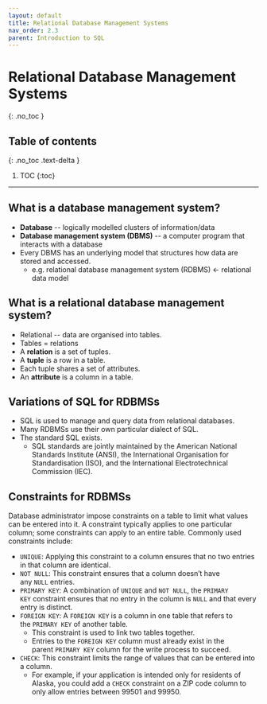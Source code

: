 ```yaml
---
layout: default
title: Relational Database Management Systems
nav_order: 2.3
parent: Introduction to SQL
---
```

# Relational Database Management Systems
{: .no_toc }

## Table of contents
{: .no_toc .text-delta }

1. TOC
{:toc}

---

## What is a database management system?
- **Database** -- logically modelled clusters of information/data
- **Database management system (DBMS)** -- a computer program that interacts with a database
- Every DBMS has an underlying model that structures how data are stored and accessed. 
    - e.g. relational database management system (RDBMS) &larr; relational data model

## What is a relational database management system?
- Relational -- data are organised into tables. 
- Tables = relations 
- A **relation** is a set of tuples.
- A **tuple** is a row in a table. 
- Each tuple shares a set of attributes.
- An **attribute** is a column in a table. 

## Variations of SQL for RDBMSs
- SQL is used to manage and query data from relational databases. 
- Many RDBMSs use their own particular dialect of SQL. 
- The standard SQL exists. 
    - SQL standards are jointly maintained by the American National Standards Institute (ANSI), the International Organisation for Standardisation (ISO), and the International Electrotechnical Commission (IEC). 

## Constraints for RDBMSs
Database administrator impose constraints on a table to limit what values can be entered into it. A constraint typically applies to one particular column; some constraints can apply to an entire table. Commonly used constraints include:

- `UNIQUE`: Applying this constraint to a column ensures that no two entries in that column are identical.
- `NOT NULL`: This constraint ensures that a column doesn’t have any `NULL` entries.
- `PRIMARY KEY`: A combination of `UNIQUE` and `NOT NULL`, the `PRIMARY KEY` constraint ensures that no entry in the column is `NULL` and that every entry is distinct.
- `FOREIGN KEY`: A `FOREIGN KEY` is a column in one table that refers to the `PRIMARY KEY` of another table. 
    - This constraint is used to link two tables together. 
    - Entries to the `FOREIGN KEY` column must already exist in the parent `PRIMARY KEY` column for the write process to succeed.
- `CHECK`: This constraint limits the range of values that can be entered into a column. 
    - For example, if your application is intended only for residents of Alaska, you could add a `CHECK` constraint on a ZIP code column to only allow entries between 99501 and 99950.